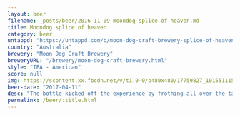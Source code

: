 ```yaml
---
layout: beer
filename: _posts/beer/2016-11-09-moondog-splice-of-heaven.md
title: Moondog splice of heaven
category: beer
untappd: "https://untappd.com/b/moon-dog-craft-brewery-splice-of-heaven/1093772"
country: "Australia"
brewery: "Moon Dog Craft Brewery"
breweryURL: "/brewery/moon-dog-craft-brewery.html"
style: "IPA - American"
score: null
img: https://scontent.xx.fbcdn.net/v/t1.0-0/p480x480/17759827_10155111577163745_1180965533785387458_n.jpg?oh=d358c88f871e5eee166ebd86deeb2d59&oe=59F9E3BC
beer-date: "2017-04-11"
desc: "The bottle kicked off the experience by frothing all over the table. Definitely smells like lime but I can’t taste it"
permalink: /beer/:title.html
---
```

